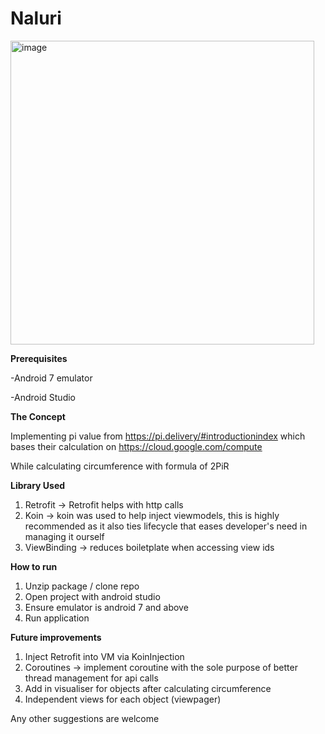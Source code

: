 # Naluri

<img width="486" alt="image" src="https://github.com/ScottAdamMosinoh/Naluri/assets/30062452/12050f70-6338-47f5-a021-24d7375d874e">


<B>Prerequisites</B>

-Android 7 emulator

-Android Studio

<B>The Concept</B>

Implementing pi value from https://pi.delivery/#introductionindex which bases their calculation on https://cloud.google.com/compute

While calculating circumference with formula of 2PiR

<B>Library Used</B>
1. Retrofit -> Retrofit helps with http calls
2. Koin -> koin was used to help inject viewmodels, this is highly recommended as it also ties lifecycle that eases developer's need in managing it ourself
3. ViewBinding -> reduces boiletplate when accessing view ids

<B>How to run </B>
1. Unzip package / clone repo
2. Open project with android studio
3. Ensure emulator is android 7 and above
4. Run application

<B> Future improvements </B>
1. Inject Retrofit into VM via KoinInjection
2. Coroutines -> implement coroutine with the sole purpose of better thread management for api calls
3. Add in visualiser for objects after calculating circumference
4. Independent views for each object (viewpager)

Any other suggestions are welcome

